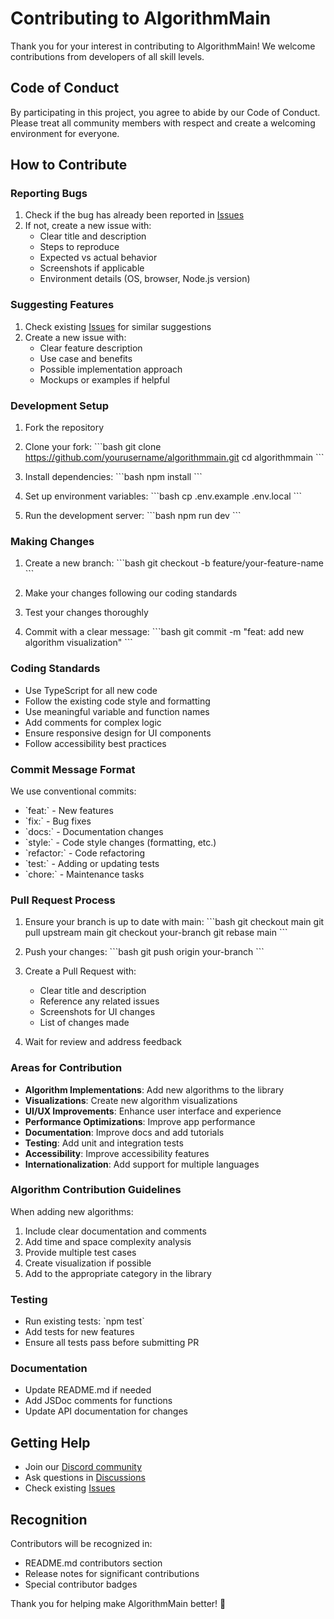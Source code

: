 # Contributing to AlgorithmMain

Thank you for your interest in contributing to AlgorithmMain! We welcome contributions from developers of all skill levels.

## Code of Conduct

By participating in this project, you agree to abide by our Code of Conduct. Please treat all community members with respect and create a welcoming environment for everyone.

## How to Contribute

### Reporting Bugs

1. Check if the bug has already been reported in [Issues](https://github.com/yourusername/algorithmmain/issues)
2. If not, create a new issue with:
   - Clear title and description
   - Steps to reproduce
   - Expected vs actual behavior
   - Screenshots if applicable
   - Environment details (OS, browser, Node.js version)

### Suggesting Features

1. Check existing [Issues](https://github.com/yourusername/algorithmmain/issues) for similar suggestions
2. Create a new issue with:
   - Clear feature description
   - Use case and benefits
   - Possible implementation approach
   - Mockups or examples if helpful

### Development Setup

1. Fork the repository
2. Clone your fork:
   \`\`\`bash
   git clone https://github.com/yourusername/algorithmmain.git
   cd algorithmmain
   \`\`\`

3. Install dependencies:
   \`\`\`bash
   npm install
   \`\`\`

4. Set up environment variables:
   \`\`\`bash
   cp .env.example .env.local
   \`\`\`

5. Run the development server:
   \`\`\`bash
   npm run dev
   \`\`\`

### Making Changes

1. Create a new branch:
   \`\`\`bash
   git checkout -b feature/your-feature-name
   \`\`\`

2. Make your changes following our coding standards
3. Test your changes thoroughly
4. Commit with a clear message:
   \`\`\`bash
   git commit -m "feat: add new algorithm visualization"
   \`\`\`

### Coding Standards

- Use TypeScript for all new code
- Follow the existing code style and formatting
- Use meaningful variable and function names
- Add comments for complex logic
- Ensure responsive design for UI components
- Follow accessibility best practices

### Commit Message Format

We use conventional commits:

- \`feat:\` - New features
- \`fix:\` - Bug fixes
- \`docs:\` - Documentation changes
- \`style:\` - Code style changes (formatting, etc.)
- \`refactor:\` - Code refactoring
- \`test:\` - Adding or updating tests
- \`chore:\` - Maintenance tasks

### Pull Request Process

1. Ensure your branch is up to date with main:
   \`\`\`bash
   git checkout main
   git pull upstream main
   git checkout your-branch
   git rebase main
   \`\`\`

2. Push your changes:
   \`\`\`bash
   git push origin your-branch
   \`\`\`

3. Create a Pull Request with:
   - Clear title and description
   - Reference any related issues
   - Screenshots for UI changes
   - List of changes made

4. Wait for review and address feedback

### Areas for Contribution

- **Algorithm Implementations**: Add new algorithms to the library
- **Visualizations**: Create new algorithm visualizations
- **UI/UX Improvements**: Enhance user interface and experience
- **Performance Optimizations**: Improve app performance
- **Documentation**: Improve docs and add tutorials
- **Testing**: Add unit and integration tests
- **Accessibility**: Improve accessibility features
- **Internationalization**: Add support for multiple languages

### Algorithm Contribution Guidelines

When adding new algorithms:

1. Include clear documentation and comments
2. Add time and space complexity analysis
3. Provide multiple test cases
4. Create visualization if possible
5. Add to the appropriate category in the library

### Testing

- Run existing tests: \`npm test\`
- Add tests for new features
- Ensure all tests pass before submitting PR

### Documentation

- Update README.md if needed
- Add JSDoc comments for functions
- Update API documentation for changes

## Getting Help

- Join our [Discord community](https://discord.gg/algorithmmain)
- Ask questions in [Discussions](https://github.com/Neerajupadhayay2004/algorithmmain/discussions)
- Check existing [Issues](https://github.com/Neerajupadhayay2004/algorithmmain/issues)

## Recognition

Contributors will be recognized in:
- README.md contributors section
- Release notes for significant contributions
- Special contributor badges

Thank you for helping make AlgorithmMain better! 🚀
